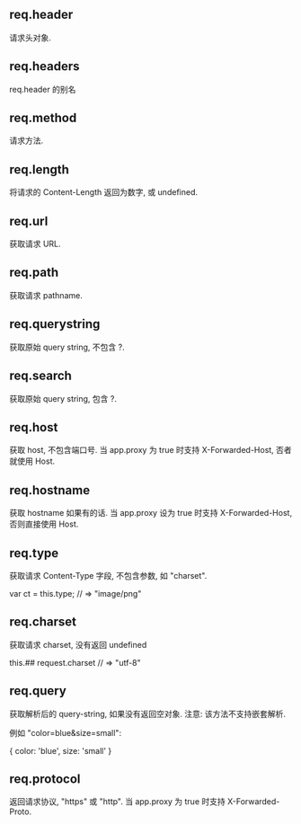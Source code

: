 ## req.header
请求头对象.


## req.headers

req.header 的别名

## req.method

请求方法.


## req.length

将请求的 Content-Length 返回为数字, 或 undefined.

## req.url

获取请求 URL.





## req.path

获取请求 pathname.


## req.querystring

获取原始 query string, 不包含 ?.



## req.search

获取原始 query string, 包含 ?.



## req.host

获取 host, 不包含端口号. 当 app.proxy 为 true 时支持 X-Forwarded-Host, 否者就使用 Host.

## req.hostname

获取 hostname 如果有的话. 当 app.proxy 设为 true 时支持 X-Forwarded-Host, 否则直接使用 Host.

## req.type

获取请求 Content-Type 字段, 不包含参数, 如 "charset".

var ct = this.type;
// => "image/png"

## req.charset

获取请求 charset, 没有返回 undefined

this.## request.charset
// => "utf-8"

## req.query

获取解析后的 query-string, 如果没有返回空对象. 注意: 该方法不支持嵌套解析.

例如 "color=blue&size=small":

{
  color: 'blue',
  size: 'small'
}





## req.protocol

返回请求协议, "https" 或 "http". 当 app.proxy 为 true 时支持 X-Forwarded-Proto.





